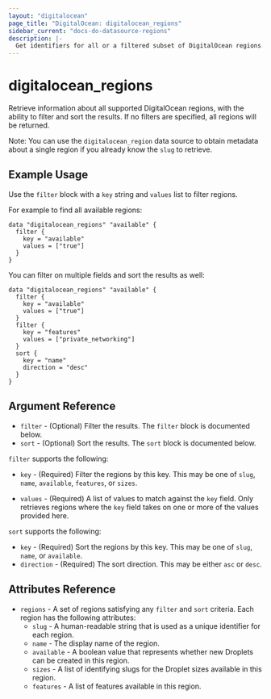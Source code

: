 ```yaml
---
layout: "digitalocean"
page_title: "DigitalOcean: digitalocean_regions"
sidebar_current: "docs-do-datasource-regions"
description: |-
  Get identifiers for all or a filtered subset of DigitalOcean regions.
---
```


# digitalocean_regions

Retrieve information about all supported DigitalOcean regions, with the ability to
filter and sort the results. If no filters are specified, all regions will be returned.

Note: You can use the `digitalocean_region` data source to obtain metadata about a single
region if you already know the `slug` to retrieve.

## Example Usage

Use the `filter` block with a `key` string and `values` list to filter regions.

For example to find all available regions:

```hcl
data "digitalocean_regions" "available" {
  filter {
    key = "available"
    values = ["true"]
  }
} 
```

You can filter on multiple fields and sort the results as well:

```hcl
data "digitalocean_regions" "available" {
  filter {
    key = "available"
    values = ["true"]
  }
  filter {
    key = "features"
    values = ["private_networking"]
  }
  sort {
    key = "name"
    direction = "desc"
  }
}
```

## Argument Reference

* `filter` - (Optional) Filter the results.
  The `filter` block is documented below.
* `sort` - (Optional) Sort the results.
  The `sort` block is documented below.

`filter` supports the following:
* `key` - (Required) Filter the regions by this key. This may be one of `slug`,
  `name`, `available`, `features`, or `sizes`.

* `values` - (Required) A list of values to match against the `key` field. Only retrieves regions
  where the `key` field takes on one or more of the values provided here.

`sort` supports the following:

* `key` - (Required) Sort the regions by this key. This may be one of `slug`,
`name`, or `available`.
* `direction` - (Required) The sort direction. This may be either `asc` or `desc`.

## Attributes Reference

* `regions` - A set of regions satisfying any `filter` and `sort` criteria. Each region has the following attributes:  
  - `slug` - A human-readable string that is used as a unique identifier for each region.
  - `name` - The display name of the region.
  - `available` -	A boolean value that represents whether new Droplets can be created in this region.
  - `sizes` - A list of identifying slugs for the Droplet sizes available in this region.
  - `features` - A list of features available in this region.
